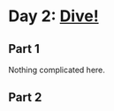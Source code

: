 # Day 2: [Dive!](https://adventofcode.com/2021/day/2)

## Part 1

Nothing complicated here.

## Part 2

